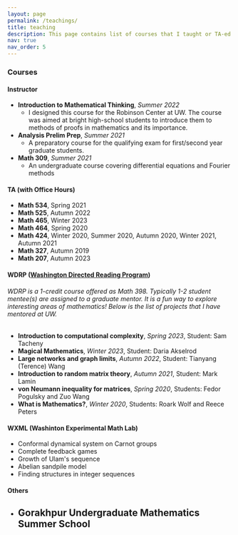 ```yaml
---
layout: page
permalink: /teachings/
title: teaching
description: This page contains list of courses that I taught or TA-ed. It also lists WDRP projects and WXML projects that I mentored.
nav: true
nav_order: 5
---
```


### Courses
#### Instructor
- **Introduction to Mathematical Thinking**, *Summer 2022*
	- I designed this course for the Robinson Center at UW. The course was aimed at bright high-school students to introduce them to methods of proofs in mathematics and its importance.
- **Analysis Prelim Prep**, *Summer 2021*
	- A preparatory course for the qualifying exam for first/second year graduate students.
- **Math 309**, *Summer 2021*
	- An undergraduate course covering differential equations and Fourier methods

	
#### TA (with Office Hours)
- **Math 534**, Spring 2021
- **Math 525**, Autumn 2022
- **Math 465**, Winter 2023
- **Math 464**, Spring 2020
- **Math 424**, Winter 2020, Summer 2020, Autumn 2020, Winter 2021, Autumn 2021
- **Math 327**, Autumn 2019
- **Math 207**, Autumn 2023

#### WDRP ([Washington Directed Reading Program](https://sites.uw.edu/wdrp/))
###### WDRP is a 1-credit course offered as Math 398. Typically 1-2 student mentee(s) are assigned to a graduate mentor. It is a fun way to explore interesting areas of mathematics! Below is the list of projects that I have mentored at UW.
- **Introduction to computational complexity**, *Spring 2023*, Student: Sam Tacheny
- **Magical Mathematics**, *Winter 2023*, Student: Daria Akselrod
- **Large networks and graph limits**, *Autumn 2022*, Student: Tianyang (Terence) Wang
- **Introduction to random matrix theory**, *Autumn 2021*, Student: Mark Lamin
- **von Neumann inequality for matrices**, *Spring 2020*, Students: Fedor Pogulsky and Zuo Wang
- **What is Mathematics?**, *Winter 2020*, Students: Roark Wolf and Reece Peters

#### WXML (Washinton Experimental Math Lab)
- Conformal dynamical system on Carnot groups
- Complete feedback games
- Growth of Ulam's sequence
- Abelian sandpile model
- Finding structures in integer sequences

#### Others
- Gorakhpur Undergraduate Mathematics Summer School
	- 






